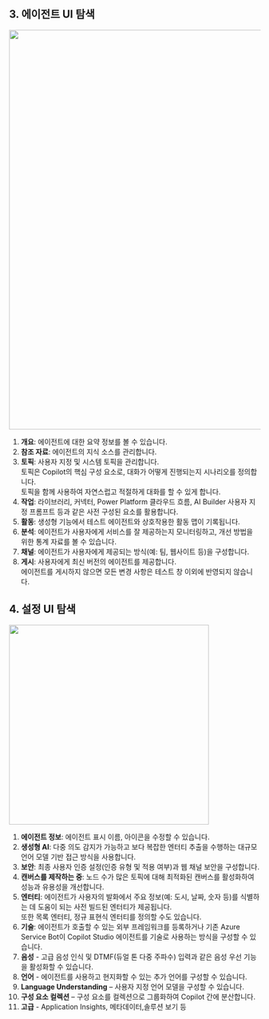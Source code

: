 ## 3. 에이전트 UI 탐색
  <img src="https://github.com/user-attachments/assets/1f9adec7-a404-4831-9813-200cd432854e" width=800/>

  1. **개요**: 에이전트에 대한 요약 정보를 볼 수 있습니다.
  2. **참조 자료**: 에이전트의 지식 소스를 관리합니다.
  3. **토픽**: 사용자 지정 및 시스템 토픽을 관리합니다.   
    토픽은 Copilot의 핵심 구성 요소로, 대화가 어떻게 진행되는지 시나리오를 정의합니다.  
    토픽을 함께 사용하여 자연스럽고 적절하게 대화를 할 수 있게 합니다.
  4. **작업**: 라이브러리, 커넥터, Power Platform 클라우드 흐름, AI Builder 사용자 지정 프롬프트 등과 같은 사전 구성된 요소를 활용합니다.
  5. **활동**: 생성형 기능에서 테스트 에이전트와 상호작용한 활동 맵이 기록됩니다.
  6. **분석**: 에이전트가 사용자에게 서비스를 잘 제공하는지 모니터링하고, 개선 방법을 위한 통계 자료를 볼 수 있습니다.
  7. **채널**: 에이전트가 사용자에게 제공되는 방식(예: 팀, 웹사이트 등)을 구성합니다.
  8. **게시**: 사용자에게 최신 버전의 에이전트를 제공합니다.  
     에이전트를 게시하지 않으면 모든 변경 사항은 테스트 창 이외에 반영되지 않습니다.

## 4. 설정 UI 탐색

  <img src="https://github.com/user-attachments/assets/3a685d49-d468-4d86-ae53-ac1c85e35e68" width=400/>

  1. **에이전트 정보**: 에이전트 표시 이름, 아이콘을 수정할 수 있습니다.
  2. **생성형 AI**: 다중 의도 감지가 가능하고 보다 복잡한 엔터티 추출을 수행하는 대규모 언어 모델 기반 접근 방식을 사용합니다.
  3. **보안**: 최종 사용자 인증 설정(인증 유형 및 적용 여부)과 웹 채널 보안을 구성합니다.
  4. **캔버스를 제작하는 중**: 노드 수가 많은 토픽에 대해 최적화된 캔버스를 활성화하여 성능과 유용성을 개선합니다.
  5. **엔터티**: 에이전트가 사용자의 발화에서 주요 정보(예: 도시, 날짜, 숫자 등)를 식별하는 데 도움이 되는 사전 빌드된 엔터티가 제공됩니다.  
    또한 목록 엔터티, 정규 표현식 엔터티를 정의할 수도 있습니다.
  6. **기술**: 에이전트가 호출할 수 있는 외부 프레임워크를 등록하거나 기존 Azure Service Bot이 Copilot Studio 에이전트를 기술로 사용하는 방식을 구성할 수 있습니다.
  7. **음성** - 고급 음성 인식 및 DTMF(듀얼 톤 다중 주파수) 입력과 같은 음성 우선 기능을 활성화할 수 있습니다.
  8. **언어** - 에이전트를 사용하고 현지화할 수 있는 추가 언어를 구성할 수 있습니다.
  9. **Language Understanding** – 사용자 지정 언어 모델을 구성할 수 있습니다.
  10. **구성 요소 컬렉션** – 구성 요소를 컬렉션으로 그룹화하여 Copilot 간에 분산합니다.
  11. **고급** - Application Insights, 메타데이터,솔루션 보기 등
